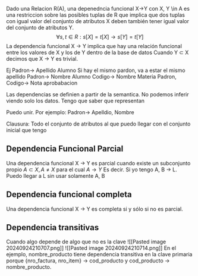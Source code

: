 
Dado una Relacion R(A), una depenedncia funcional X->Y con X, Y \in A es una restriccion sobre las posibles tuplas de R que implica que dos tuplas con igual valor del conjunto de atributos X deben también tener igual valor del conjunto de atributos Y.
$$∀s, t ∈ R : s[X] = t[X] → s[Y] = t[Y]$$La dependencia funcional X → Y implica que hay una relación funcional entre los valores de X y los de Y dentro de la base de datos
Cuando Y ⊂ X decimos que X → Y es trivial.

Ej Padron-> Apellido Alumno
Si hay el mismo pardon, va a estar el mismo apellido
Padron-> Nombre Alumno 
Codigo-> Nombre Materia
Padron, Codigo-> Nota aprobabacion

Las dependencias se definien a partir de la semantica. No podemos inferir viendo solo los datos. Tengo que saber que representan



Puedo unir. Por ejemplo: Padron-> Apelldio, Nombre

Clausura: Todo el conjunto de atributos al que puedo llegar con el conjunto inicial que tengo


## Dependencia Funcional Parcial 
Una dependencia funcional X → Y es parcial cuando existe un subconjunto propio $A ⊂ X, A \neq X$ para el cual $A → Y$
Es decir. Si yo tengo A, B -> L. Puedo llegar a L sin usar solamente A, B 

## Dependencia funcional completa 
Una dependencia funcional X → Y es completa si y sólo si no es parcial.


## Dependencia transitivas
Cuando algo depende de algo que no es la clave
![[Pasted image 20240924210707.png]]
![[Pasted image 20240924210714.png]]
En el ejemplo, nombre_producto tiene dependencia transitiva en la clave primaria porque {nro_factura, nro_item} → cod_producto y cod_producto → nombre_producto.